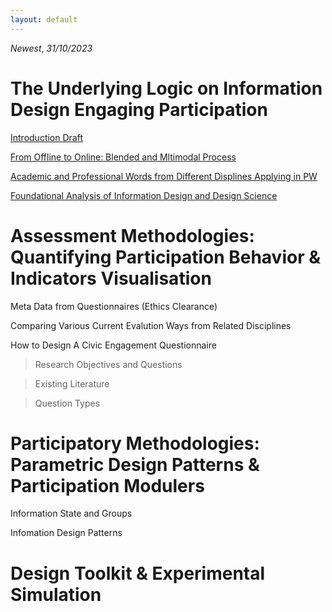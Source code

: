```yaml
---
layout: default
---
```


*Newest*, _31/10/2023_

# The Underlying Logic on Information Design Engaging Participation

[Introduction Draft](./another-page3.html)

[From Offline to Online: Blended and Mltimodal Process](./another-page.html)

[Academic and Professional Words from Different Displines Applying in PW](./another-page2.html)

[Foundational Analysis of Information Design and Design Science](./another-page4.html)

# Assessment Methodologies: Quantifying Participation Behavior & Indicators Visualisation

Meta Data from Questionnaires (Ethics Clearance)

Comparing Various Current Evalution Ways from Related Disciplines

How to Design A Civic Engagement Questionnaire

> Research Objectives and Questions

> Existing Literature

> Question Types

# Participatory Methodologies: Parametric Design Patterns & Participation Modulers

Information State and Groups

Infomation Design Patterns

# Design Toolkit & Experimental Simulation

